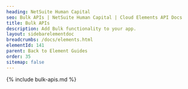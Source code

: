 ```yaml
---
heading: NetSuite Human Capital
seo: Bulk APIs | NetSuite Human Capital | Cloud Elements API Docs
title: Bulk APIs
description: Add Bulk functionality to your app.
layout: sidebarelementdoc
breadcrumbs: /docs/elements.html
elementId: 141
parent: Back to Element Guides
order: 35
sitemap: false
---
```


{% include bulk-apis.md %}
